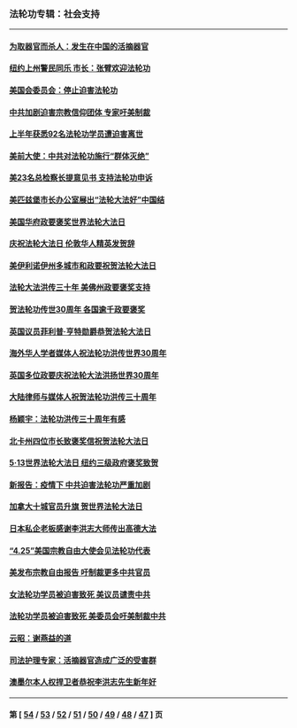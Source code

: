 ### 法轮功专辑：社会支持
---
#### [为取器官而杀人：发生在中国的活摘器官](../../pages/nf4386/n13794731.md?08100430) 
#### [纽约上州警民同乐 市长：张臂欢迎法轮功](../../pages/nf4386/n13794375.md?08100430) 
#### [美国会委员会：停止迫害法轮功](../../pages/nf4386/n13788164.md?08100430) 
#### [中共加剧迫害宗教信仰团体 专家吁美制裁](../../pages/nf4386/n13780252.md?08100430) 
#### [上半年获悉92名法轮功学员遭迫害离世](../../pages/nf4386/n13772701.md?08100430) 
#### [美前大使：中共对法轮功施行“群体灭绝”](../../pages/nf4386/n13771705.md?08100430) 
#### [美23名总检察长提意见书 支持法轮功申诉](../../pages/nf4386/n13766596.md?08100430) 
#### [美匹兹堡市长办公室展出“法轮大法好”中国结](../../pages/nf4386/n13749721.md?08100430) 
#### [美国华府政要褒奖世界法轮大法日](../../pages/nf4386/n13743770.md?08100430) 
#### [庆祝法轮大法日 伦敦华人精英发贺辞](../../pages/nf4386/n13741593.md?08100430) 
#### [美伊利诺伊州多城市和政要祝贺法轮大法日](../../pages/nf4386/n13737149.md?08100430) 
#### [法轮大法洪传三十年 美佛州政要褒奖支持](../../pages/nf4386/n13737103.md?08100430) 
#### [贺法轮功传世30周年 各国逾千政要褒奖](../../pages/nf4386/n13735828.md?08100430) 
#### [英国议员菲利普‧亨特勋爵恭贺法轮大法日](../../pages/nf4386/n13736187.md?08100430) 
#### [海外华人学者媒体人祝法轮功洪传世界30周年](../../pages/nf4386/n13735835.md?08100430) 
#### [英国多位政要庆祝法轮大法洪扬世界30周年](../../pages/nf4386/n13734739.md?08100430) 
#### [大陆律师与媒体人祝贺法轮功洪传三十周年](../../pages/nf4386/n13735062.md?08100430) 
#### [杨颖宇：法轮功洪传三十周年有感](../../pages/nf4386/n13734884.md?08100430) 
#### [北卡州四位市长致褒奖信祝贺法轮大法日](../../pages/nf4386/n13733292.md?08100430) 
#### [5·13世界法轮大法日 纽约三级政府褒奖致贺](../../pages/nf4386/n13732651.md?08100430) 
#### [新报告：疫情下 中共迫害法轮功严重加剧](../../pages/nf4386/n13732612.md?08100430) 
#### [加拿大十城官员升旗 贺世界法轮大法日](../../pages/nf4386/n13729166.md?08100430) 
#### [日本私企老板感谢李洪志大师传出高德大法](../../pages/nf4386/n13726335.md?08100430) 
#### [“4.25”美国宗教自由大使会见法轮功代表](../../pages/nf4386/n13724124.md?08100430) 
#### [美发布宗教自由报告 吁制裁更多中共官员](../../pages/nf4386/n13720670.md?08100430) 
#### [女法轮功学员被迫害致死 美议员谴责中共](../../pages/nf4386/n13682069.md?08100430) 
#### [法轮功学员被迫害致死 美委员会吁美制裁中共](../../pages/nf4386/n13631310.md?08100430) 
#### [云昭：谢燕益的道](../../pages/nf4386/n13607391.md?08100430) 
#### [司法护理专家：活摘器官造成广泛的受害群](../../pages/nf4386/n13570425.md?08100430) 
#### [澳墨尔本人权捍卫者恭祝李洪志先生新年好](../../pages/nf4386/n13556164.md?08100430) 

---
#### 第 [ [54](./54.md?08100430) / [53](./53.md?08100430) / [52](./52.md?08100430) / [51](./51.md?08100430) / [50](./50.md?08100430) / [49](./49.md?08100430) / [48](./48.md?08100430) / [47](./47.md?08100430) ] 页
